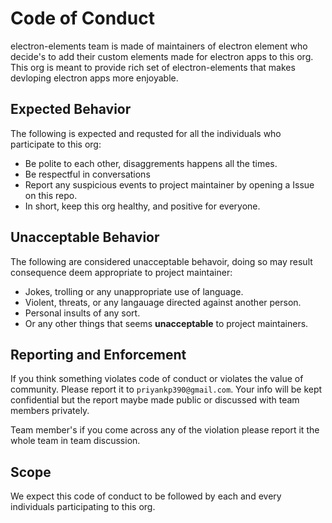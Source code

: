 # Code of Conduct

electron-elements team is made of maintainers of electron element who decide's to add their 
custom elements made for electron apps to this org. This org is meant to provide
rich set of electron-elements that makes devloping electron apps more enjoyable.

## Expected Behavior

The following is expected and requsted for all the individuals who
participate to this org:

  - Be polite to each other, disaggrements happens all the times.
  - Be respectful in conversations
  - Report any suspicious events to project maintainer by opening a Issue on this repo.
  - In short, keep this org healthy, and positive for everyone.

## Unacceptable Behavior

The following are considered unacceptable behavoir, doing so may result
consequence deem appropriate to project maintainer:

  - Jokes, trolling or any unappropriate use of language.
  - Violent, threats, or any langauage directed against another person.
  - Personal insults of any sort.
  - Or any other things that seems **unacceptable** to project maintainers.
  
## Reporting and Enforcement

If you think something violates code of conduct or violates the value of community.
Please report it to `priyankp390@gmail.com`. Your info will be kept confidential but
the report maybe made public or discussed with team members privately.

Team member's if you come across any of the violation please report it the whole team
in team discussion.

## Scope

We expect this code of conduct to be followed by each and every
individuals participating to this org.
